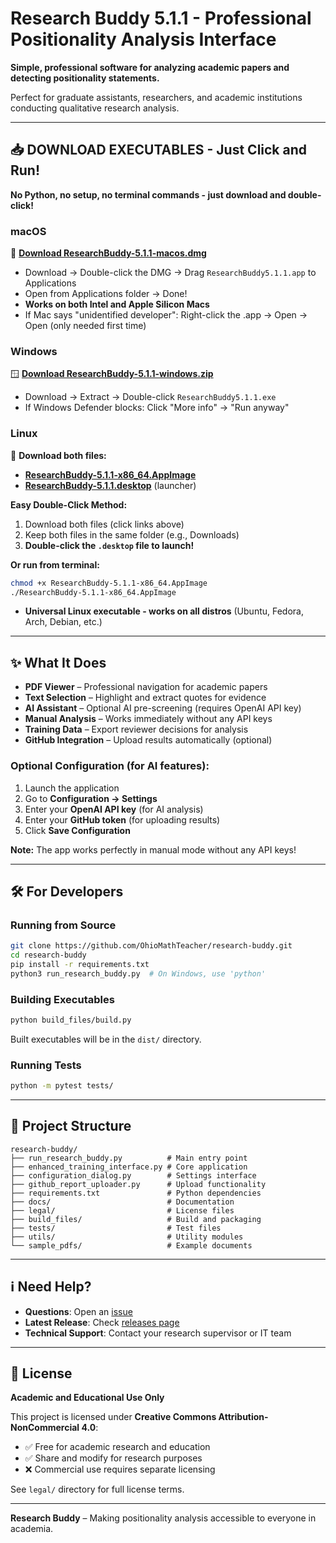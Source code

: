 # Research Buddy 5.1.1 - Professional Positionality Analysis Interface

**Simple, professional software for analyzing academic papers and detecting positionality statements.**

Perfect for graduate assistants, researchers, and academic institutions conducting qualitative research analysis.

---

## 📥 **DOWNLOAD EXECUTABLES - Just Click and Run!**

**No Python, no setup, no terminal commands - just download and double-click!**

### **macOS**
🍎 [**Download ResearchBuddy-5.1.1-macos.dmg**](https://github.com/OhioMathTeacher/research-buddy/releases/download/v5.1.1/ResearchBuddy-5.1.1-macos.dmg) 
- Download → Double-click the DMG → Drag `ResearchBuddy5.1.1.app` to Applications
- Open from Applications folder → Done!
- **Works on both Intel and Apple Silicon Macs**
- If Mac says "unidentified developer": Right-click the .app → Open → Open (only needed first time)

### **Windows**  
🪟 [**Download ResearchBuddy-5.1.1-windows.zip**](https://github.com/OhioMathTeacher/research-buddy/releases/download/v5.1.1/ResearchBuddy-5.1.1-windows.zip)
- Download → Extract → Double-click `ResearchBuddy5.1.1.exe`
- If Windows Defender blocks: Click "More info" → "Run anyway"

### **Linux**
🐧 **Download both files:**
- [**ResearchBuddy-5.1.1-x86_64.AppImage**](https://github.com/OhioMathTeacher/research-buddy/releases/download/v5.1.1/ResearchBuddy-5.1.1-x86_64.AppImage)
- [**ResearchBuddy-5.1.1.desktop**](https://github.com/OhioMathTeacher/research-buddy/releases/download/v5.1.1/ResearchBuddy-5.1.1.desktop) (launcher)

**Easy Double-Click Method:**
1. Download both files (click links above)
2. Keep both files in the same folder (e.g., Downloads)
3. **Double-click the `.desktop` file to launch!**

**Or run from terminal:**
```bash
chmod +x ResearchBuddy-5.1.1-x86_64.AppImage
./ResearchBuddy-5.1.1-x86_64.AppImage
```

- **Universal Linux executable - works on all distros** (Ubuntu, Fedora, Arch, Debian, etc.)

---

## ✨ **What It Does**

* **PDF Viewer** – Professional navigation for academic papers
* **Text Selection** – Highlight and extract quotes for evidence
* **AI Assistant** – Optional AI pre-screening (requires OpenAI API key)
* **Manual Analysis** – Works immediately without any API keys
* **Training Data** – Export reviewer decisions for analysis
* **GitHub Integration** – Upload results automatically (optional)

### **Optional Configuration (for AI features):**
1. Launch the application
2. Go to **Configuration → Settings**
3. Enter your **OpenAI API key** (for AI analysis)
4. Enter your **GitHub token** (for uploading results)
5. Click **Save Configuration**

**Note:** The app works perfectly in manual mode without any API keys!

---

## 🛠️ **For Developers**

### Running from Source
```bash
git clone https://github.com/OhioMathTeacher/research-buddy.git
cd research-buddy
pip install -r requirements.txt
python3 run_research_buddy.py  # On Windows, use 'python'
```

### Building Executables
```bash
python build_files/build.py
```

Built executables will be in the `dist/` directory.

### Running Tests
```bash
python -m pytest tests/
```

---

## 📁 **Project Structure**

```
research-buddy/
├── run_research_buddy.py          # Main entry point
├── enhanced_training_interface.py # Core application
├── configuration_dialog.py        # Settings interface  
├── github_report_uploader.py      # Upload functionality
├── requirements.txt               # Python dependencies
├── docs/                          # Documentation
├── legal/                         # License files
├── build_files/                   # Build and packaging
├── tests/                         # Test files
├── utils/                         # Utility modules
└── sample_pdfs/                   # Example documents
```

---

## ℹ️ **Need Help?**

* **Questions**: Open an [issue](https://github.com/OhioMathTeacher/research-buddy/issues)
* **Latest Release**: Check [releases page](https://github.com/OhioMathTeacher/research-buddy/releases)
* **Technical Support**: Contact your research supervisor or IT team

---

## 📜 **License**

**Academic and Educational Use Only**

This project is licensed under **Creative Commons Attribution-NonCommercial 4.0**:

* ✅ Free for academic research and education
* ✅ Share and modify for research purposes
* ❌ Commercial use requires separate licensing

See `legal/` directory for full license terms.

---

**Research Buddy** – Making positionality analysis accessible to everyone in academia.
